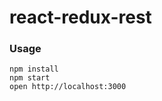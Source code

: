 react-redux-rest
=====================

### Usage

```
npm install
npm start
open http://localhost:3000